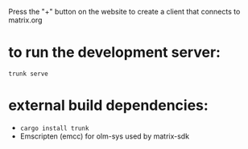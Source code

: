 Press the "+" button on the website to create a client that connects to matrix.org

# to run the development server:
`trunk serve`

# external build dependencies: 
- `cargo install trunk`
- Emscripten (emcc) for olm-sys used by matrix-sdk